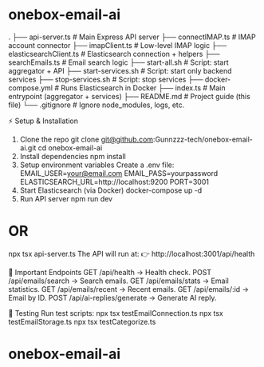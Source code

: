 # onebox-email-ai
.
├── api-server.ts        # Main Express API server
├── connectIMAP.ts       # IMAP account connector
├── imapClient.ts        # Low-level IMAP logic
├── elasticsearchClient.ts # Elasticsearch connection + helpers
├── searchEmails.ts      # Email search logic
├── start-all.sh         # Script: start aggregator + API
├── start-services.sh    # Script: start only backend services
├── stop-services.sh     # Script: stop services
├── docker-compose.yml   # Runs Elasticsearch in Docker
├── index.ts             # Main entrypoint (aggregator + services)
├── README.md            # Project guide (this file)
└── .gitignore           # Ignore node_modules, logs, etc.

⚡ Setup & Installation
1. Clone the repo
git clone git@github.com:Gunnzzz-tech/onebox-email-ai.git
cd onebox-email-ai
2. Install dependencies
npm install
3. Setup environment variables
Create a .env file:
EMAIL_USER=your@email.com
EMAIL_PASS=yourpassword
ELASTICSEARCH_URL=http://localhost:9200
PORT=3001
4. Start Elasticsearch (via Docker)
docker-compose up -d
5. Run API server
npm run dev
# OR
npx tsx api-server.ts
The API will run at:
👉 http://localhost:3001/api/health

🔑 Important Endpoints
GET /api/health → Health check.
POST /api/emails/search → Search emails.
GET /api/emails/stats → Email statistics.
GET /api/emails/recent → Recent emails.
GET /api/emails/:id → Email by ID.
POST /api/ai-replies/generate → Generate AI reply.

🧪 Testing
Run test scripts:
npx tsx testEmailConnection.ts
npx tsx testEmailStorage.ts
npx tsx testCategorize.ts


# onebox-email-ai
